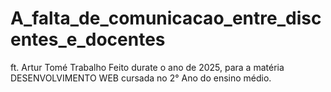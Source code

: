 # A_falta_de_comunicacao_entre_discentes_e_docentes
ft. Artur Tomé
Trabalho Feito durate o ano de 2025, para a matéria DESENVOLVIMENTO WEB cursada no 2° Ano do ensino médio.
